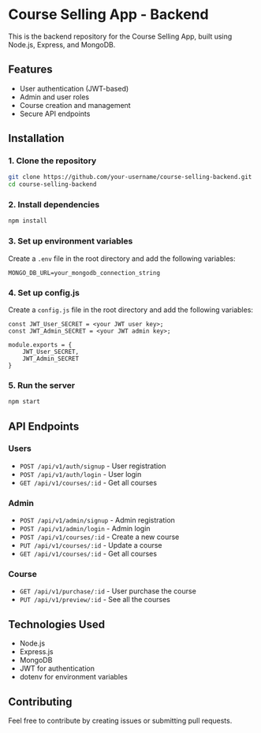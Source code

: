 # Course Selling App - Backend

This is the backend repository for the Course Selling App, built using Node.js, Express, and MongoDB.

## Features
- User authentication (JWT-based)
- Admin and user roles
- Course creation and management
- Secure API endpoints

## Installation

### 1. Clone the repository
```sh
git clone https://github.com/your-username/course-selling-backend.git
cd course-selling-backend
```

### 2. Install dependencies
```sh
npm install
```

### 3. Set up environment variables
Create a `.env` file in the root directory and add the following variables:
```env
MONGO_DB_URL=your_mongodb_connection_string
```

### 4. Set up config.js
Create a `config.js` file in the root directory and add the following variables:
```env
const JWT_User_SECRET = <your JWT user key>;
const JWT_Admin_SECRET = <your JWT admin key>;

module.exports = {
    JWT_User_SECRET,
    JWT_Admin_SECRET
}
```

### 5. Run the server
```sh
npm start
```

## API Endpoints

### Users
- `POST /api/v1/auth/signup` - User registration
- `POST /api/v1/auth/login` - User login
- `GET /api/v1/courses/:id` - Get all courses

### Admin
- `POST /api/v1/admin/signup` - Admin registration
- `POST /api/v1/admin/login` - Admin login
- `POST /api/v1/courses/:id` - Create a new course
- `PUT /api/v1/courses/:id` - Update a course
- `GET /api/v1/courses/:id` - Get all courses

### Course
- `GET /api/v1/purchase/:id` - User purchase the course
- `PUT /api/v1/preview/:id` - See all the courses

## Technologies Used
- Node.js
- Express.js
- MongoDB
- JWT for authentication
- dotenv for environment variables

## Contributing
Feel free to contribute by creating issues or submitting pull requests.

